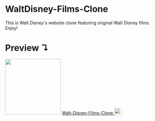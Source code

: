 # WaltDisney-Films-Clone
This is Walt Disney's website clone featuring original Walt Disney films. Enjoy!
# Preview ↴
<img src="https://media.giphy.com/media/QxjSLIIVG08trhiSRV/giphy.gif" width="180" height="180">
<a href= "https://waltdisney-films-clone.netlify.app/" target="_blank">Walt-Disney-Films-Clone  </a><sub><img src="https://media.giphy.com/media/JPJDsRSA8XHeJJnWZ3/giphy.gif" width="25" height="25"></sub>
